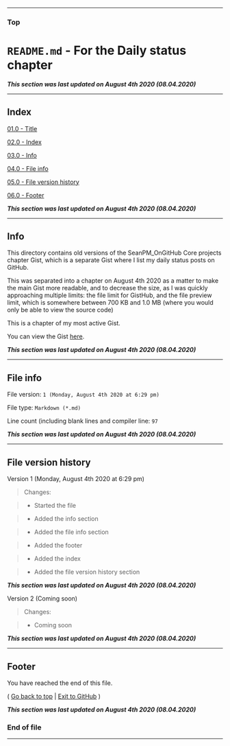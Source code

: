 
***

### Top

# `README.md` - For the Daily status chapter

***This section was last updated on August 4th 2020 (08.04.2020)***

***

## Index

[01.0 - Title](#Top)

[02.0 - Index](#Index)

[03.0 - Info](#Info)

[04.0 - File info](#File-info)

[05.0 - File version history](#File-version-history)

[06.0 - Footer](#Footer)

***This section was last updated on August 4th 2020 (08.04.2020)***

***

## Info

This directory contains old versions of the SeanPM_OnGitHub Core projects chapter Gist, which is a separate Gist where I list my daily status posts on GitHub.

This was separated into a chapter on August 4th 2020 as a matter to make the main Gist more readable, and to decrease the size, as I was quickly approaching multiple limits: the file limit for GistHub, and the file preview limit, which is somewhere between 700 KB and 1.0 MB (where you would only be able to view the source code)

This is a chapter of my most active Gist.

You can view the Gist [here](https://gist.github.com/seanpm2001/fc7ac4b16ae9e0533f41a4efb384dca1/).

***This section was last updated on August 4th 2020 (08.04.2020)***

***

## File info

File version: `1 (Monday, August 4th 2020 at 6:29 pm)`

File type: `Markdown (*.md)`

Line count (including blank lines and compiler line: `97`

***This section was last updated on August 4th 2020 (08.04.2020)***

***

## File version history

Version 1 (Monday, August 4th 2020 at 6:29 pm)

> Changes:

> * Started the file

> * Added the info section

> * Added the file info section

> * Added the footer

> * Added the index

> * Added the file version history section

***This section was last updated on August 4th 2020 (08.04.2020)***

Version 2 (Coming soon)

> Changes:

> * Coming soon

***This section was last updated on August 4th 2020 (08.04.2020)***

***

## Footer

You have reached the end of this file.

( [Go back to top](#Top) | [Exit to GitHub](https://github.com) )

***This section was last updated on August 4th 2020 (08.04.2020)***

### End of file

***
